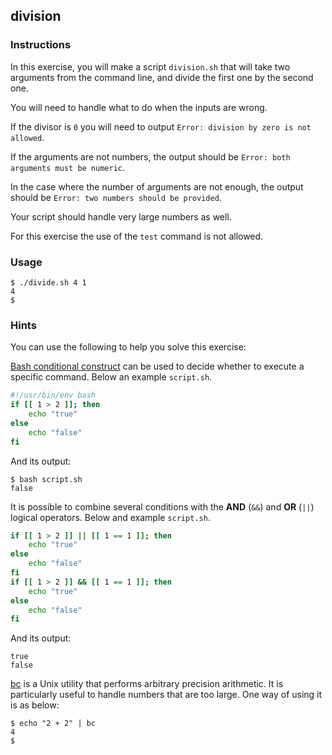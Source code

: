 ## division

### Instructions

In this exercise, you will make a script `division.sh` that will take two arguments from the command line, and divide the first one by the second one.

You will need to handle what to do when the inputs are wrong.

If the divisor is `0` you will need to output `Error: division by zero is not allowed`.

If the arguments are not numbers, the output should be `Error: both arguments must be numeric`.

In the case where the number of arguments are not enough, the output should be `Error: two numbers should be provided`.

Your script should handle very large numbers as well.

For this exercise the use of the `test` command is not allowed.

### Usage

```console
$ ./divide.sh 4 1
4
$
```

### Hints

You can use the following to help you solve this exercise:

[Bash conditional construct](https://www.gnu.org/software/bash/manual/bash.html#Conditional-Constructs) can be used to decide whether to execute a specific command. Below an example `script.sh`.

```bash
#!/usr/bin/env bash
if [[ 1 > 2 ]]; then
    echo "true"
else
    echo "false"
fi
```

And its output:

```console
$ bash script.sh
false
```

It is possible to combine several conditions with the **AND** (`&&`) and **OR** (`||`) logical operators. Below and example `script.sh`.

```bash
if [[ 1 > 2 ]] || [[ 1 == 1 ]]; then
    echo "true"
else
    echo "false"
fi
if [[ 1 > 2 ]] && [[ 1 == 1 ]]; then
    echo "true"
else
    echo "false"
fi
```

And its output:

```console
true
false
```

[bc](https://www.gnu.org/software/bc/manual/html_mono/bc.html) is a Unix utility that performs arbitrary precision arithmetic. It is particularly useful to handle numbers that are too large. One way of using it is as below:

```console
$ echo "2 + 2" | bc
4
$
```
